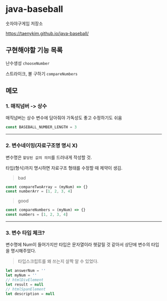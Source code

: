# java-baseball

숫자야구게임 저장소

https://taenykim.github.io/java-baseball/

## 구현해야할 기능 목록

난수생성 `chooseNumber`

스트라이크, 볼 구하기 `compareNumbers`

## 메모

### 1. 매직넘버 -> 상수

매직넘버는 상수 변수에 담아줘야 가독성도 좋고 수정하기도 쉬움

```js
const BASEBALL_NUMBER_LENGTH = 3
```

<hr/>

### 2. 변수네이밍(자료구조명 명시 X)

변수명은 `할당된 값의 의미`를 드러내게 작성할 것.

타입(형식)까지 명시하면 자료구조 형태를 수정할 때 제약이 생김.

> bad

```js
const compareTwoArray = (myNum) => {}
const numberArr = [1, 2, 3, 4]
```

> good

```js
const compareNumbers = (myNum) => {}
const numbers = [1, 2, 3, 4]
```

<hr/>

### 3. 변수 타입 체크?

변수명에 Num이 들어가지만 타입은 문자열이라 헷갈릴 것 같아서 상단에 변수의 타입을 명시해주었다.

> 타입스크립트를 왜 쓰는지 살짝 알 수 있었다.

```js
let answerNum = ''
let myNum = ''
// htmlDivElement
let result = null
// htmlSpanElement
let description = null
```
